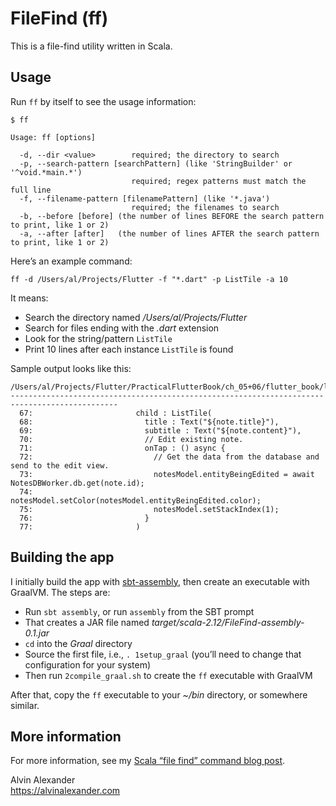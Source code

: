 # FileFind (ff)

This is a file-find utility written in Scala.

## Usage

Run `ff` by itself to see the usage information:

````
$ ff

Usage: ff [options]

  -d, --dir <value>        required; the directory to search
  -p, --search-pattern [searchPattern] (like 'StringBuilder' or '^void.*main.*')
                           required; regex patterns must match the full line
  -f, --filename-pattern [filenamePattern] (like '*.java')
                           required; the filenames to search
  -b, --before [before] (the number of lines BEFORE the search pattern to print, like 1 or 2)
  -a, --after [after]   (the number of lines AFTER the search pattern to print, like 1 or 2)
````

Here’s an example command:

````
ff -d /Users/al/Projects/Flutter -f "*.dart" -p ListTile -a 10
````

It means:

- Search the directory named */Users/al/Projects/Flutter*
- Search for files ending with the *.dart* extension
- Look for the string/pattern `ListTile`
- Print 10 lines after each instance `ListTile` is found

Sample output looks like this:

````
/Users/al/Projects/Flutter/PracticalFlutterBook/ch_05+06/flutter_book/lib/notes/NotesList.dart
----------------------------------------------------------------------------------------------
  67:                       child : ListTile(
  68:                         title : Text("${note.title}"),
  69:                         subtitle : Text("${note.content}"),
  70:                         // Edit existing note.
  71:                         onTap : () async {
  72:                           // Get the data from the database and send to the edit view.
  73:                           notesModel.entityBeingEdited = await NotesDBWorker.db.get(note.id);
  74:                           notesModel.setColor(notesModel.entityBeingEdited.color);
  75:                           notesModel.setStackIndex(1);
  76:                         }
  77:                       )
````


## Building the app

I initially build the app with [sbt-assembly](https://github.com/sbt/sbt-assembly), then create an executable with GraalVM. The steps are:

- Run `sbt assembly`, or run `assembly` from the SBT prompt
- That creates a JAR file named *target/scala-2.12/FileFind-assembly-0.1.jar*
- `cd` into the *Graal* directory
- Source the first file, i.e., `. 1setup_graal` (you’ll need to change that configuration for your system)
- Then run `2compile_graal.sh` to create the `ff` executable with GraalVM

After that, copy the `ff` executable to your *~/bin* directory, or somewhere similar.



## More information

For more information, see my [Scala “file find” command blog post](https://alvinalexander.com/scala/scala-file-find-utility-command).

Alvin Alexander  
https://alvinalexander.com

